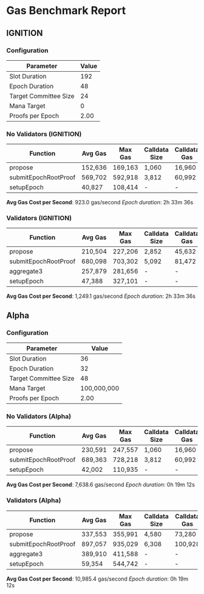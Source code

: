 # Gas Benchmark Report

## IGNITION

### Configuration

| Parameter             | Value |
|-----------------------|-------|
| Slot Duration         |   192 |
| Epoch Duration        |    48 |
| Target Committee Size |    24 |
| Mana Target           |     0 |
| Proofs per Epoch      |  2.00 |

### No Validators (IGNITION)

| Function             | Avg Gas | Max Gas | Calldata Size | Calldata Gas |
|----------------------|---------|---------|---------------|--------------|
| propose              | 152,636 | 169,163 |         1,060 |       16,960 |
| submitEpochRootProof | 569,702 | 592,918 |         3,812 |       60,992 |
| setupEpoch           |  40,827 | 108,414 |             - |            - |

**Avg Gas Cost per Second**: 923.0 gas/second
*Epoch duration*: 2h 33m 36s

### Validators (IGNITION)

| Function             | Avg Gas | Max Gas | Calldata Size | Calldata Gas |
|----------------------|---------|---------|---------------|--------------|
| propose              | 210,504 | 227,206 |         2,852 |       45,632 |
| submitEpochRootProof | 680,098 | 703,302 |         5,092 |       81,472 |
| aggregate3           | 257,879 | 281,656 |             - |            - |
| setupEpoch           |  47,388 | 327,101 |             - |            - |

**Avg Gas Cost per Second**: 1,249.1 gas/second
*Epoch duration*: 2h 33m 36s


## Alpha

### Configuration

| Parameter             |       Value |
|-----------------------|-------------|
| Slot Duration         |          36 |
| Epoch Duration        |          32 |
| Target Committee Size |          48 |
| Mana Target           | 100,000,000 |
| Proofs per Epoch      |        2.00 |

### No Validators (Alpha)

| Function             | Avg Gas | Max Gas | Calldata Size | Calldata Gas |
|----------------------|---------|---------|---------------|--------------|
| propose              | 230,591 | 247,557 |         1,060 |       16,960 |
| submitEpochRootProof | 689,363 | 728,218 |         3,812 |       60,992 |
| setupEpoch           |  42,002 | 110,935 |             - |            - |

**Avg Gas Cost per Second**: 7,638.6 gas/second
*Epoch duration*: 0h 19m 12s

### Validators (Alpha)

| Function             | Avg Gas | Max Gas | Calldata Size | Calldata Gas |
|----------------------|---------|---------|---------------|--------------|
| propose              | 337,553 | 355,991 |         4,580 |       73,280 |
| submitEpochRootProof | 897,057 | 935,029 |         6,308 |      100,928 |
| aggregate3           | 389,910 | 411,588 |             - |            - |
| setupEpoch           |  59,354 | 544,742 |             - |            - |

**Avg Gas Cost per Second**: 10,985.4 gas/second
*Epoch duration*: 0h 19m 12s

